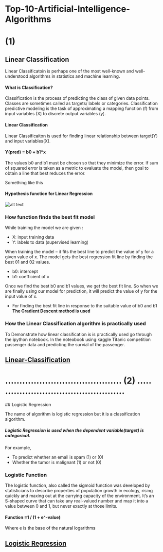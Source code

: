 # Top-10-Artificial-Intelligence-Algorithms
<h1> <strong> (1)  </strong></h1>

## Linear Classification
Linear Classificatoin is perhaps one of the most well-known and well-understood algorithms in statistics and machine learning.
####  What is Classification?
Classification is the process of predicting the class of given data points. Classes are sometimes called as targets/ labels or categories.
Classification predictive modeling is the task of approximating a mapping function (f) from input variables (X) to discrete output variables (y).

#### Linear Classification 

Linear Classificaiton is used for finding linear relationship between target(Y) and input variables(X).



####  Y(pred) = b0 + b1*x

The values b0 and b1 must be chosen so that they minimize the error. If sum of squared error is taken as a metric to evaluate the model, then goal to obtain a line that best reduces the error.

Something like this 

#### Hypothesis function for Linear Regression 

![alt text](https://cdn-images-1.medium.com/max/800/1*Utp8sgyLk7H39qOQY9pf1A.png)

### How function finds the best fit model
While training the model we are given :

- X: input training data
- Y: labels to data (supervised learning)

When training the model – it fits the best line to predict the value of y for a given value of x. The model gets the best regression fit line by finding the best θ1 and θ2 values.

- b0: intercept
- b1: coefficient of x



Once we find the best b0 and b1 values, we get the best fit line. So when we are finally using our model for prediction, it will predict the value of y for the input value of x.
- For finding the best fit line in response to the suitable value of b0 and b1 <b> The  Gradient Descent method is used </b>

###  How the Linear Classification algorithm is practically used 
To Demonstrate how linear classification is is practically used go through the ipython notebook. In the noteobook using kaggle Titanic competition  passenger data and predicting the survial of the passenger.

## [Linear-Classification](https://github.com/AIVenture0/Top-10-Artificial-Intelligence-Algorithms/blob/master/Linear%20Classification/Linear_classification_with_titanic_data.ipynb)

<h1> <strong> ......................................... (2) ..... ..........................................</strong></h1>
## Logistic Regression

The name of algorithm is logistic regression but it is a classification algorithm.

##### Logistic Regression is used when the dependent variable(target) is categorical.

For example,

- To predict whether an email is spam (1) or (0)
- Whether the tumor is malignant (1) or not (0)



### Logistic Function 

The logistic function, also called the sigmoid function was developed by statisticians to describe properties of population growth in ecology, rising quickly and maxing out at the carrying capacity of the environment. It’s an S-shaped curve that can take any real-valued number and map it into a value between 0 and 1, but never exactly at those limits.

#### Function =1 / (1 + e^-value)

Where e is the base of the natural logarithms

## [Logistic Regression](https://github.com/AIVenture0/Top-10-Artificial-Intelligence-Algorithms/blob/master/Logistic_Regression.ipynb)



